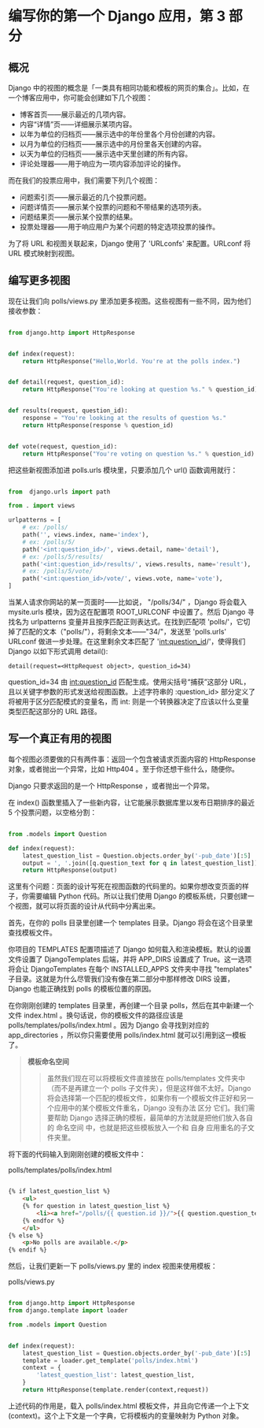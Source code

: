 # 编写你的第一个 Django 应用，第 3 部分


## 概况
 
Django 中的视图的概念是「一类具有相同功能和模板的网页的集合」。比如，在一个博客应用中，你可能会创建如下几个视图：

- 博客首页——展示最近的几项内容。
- 内容“详情”页——详细展示某项内容。
- 以年为单位的归档页——展示选中的年份里各个月份创建的内容。
- 以月为单位的归档页——展示选中的月份里各天创建的内容。
- 以天为单位的归档页——展示选中天里创建的所有内容。
- 评论处理器——用于响应为一项内容添加评论的操作。

而在我们的投票应用中，我们需要下列几个视图：

- 问题索引页——展示最近的几个投票问题。
- 问题详情页——展示某个投票的问题和不带结果的选项列表。
- 问题结果页——展示某个投票的结果。
- 投票处理器——用于响应用户为某个问题的特定选项投票的操作。


为了将 URL 和视图关联起来，Django 使用了 'URLconfs' 来配置。URLconf 将 URL 模式映射到视图。

## 编写更多视图

现在让我们向 polls/views.py 里添加更多视图。这些视图有一些不同，因为他们接收参数：

```python

from django.http import HttpResponse


def index(request):
    return HttpResponse("Hello,World. You're at the polls index.")


def detail(request, question_id):
    return HttpResponse("You're looking at question %s." % question_id)


def results(request, question_id):
    response = "You're looking at the results of question %s."
    return HttpResponse(response % question_id)


def vote(request, question_id):
    return HttpResponse("You're voting on question %s." % question_id)


```

把这些新视图添加进 polls.urls 模块里，只要添加几个 url() 函数调用就行：

```python

from  django.urls import path

from . import views

urlpatterns = [
    # ex: /polls/
    path('', views.index, name='index'),
    # ex: /polls/5/
    path('<int:question_id>/', views.detail, name='detail'),
    # ex: /polls/5/results/
    path('<int:question_id>/results/', views.results, name='result'),
    # ex: /polls/5/vote/
    path('<int:question_id>/vote/', views.vote, name='vote'),
]

```
当某人请求你网站的某一页面时——比如说， "/polls/34/" ，Django 将会载入 mysite.urls 模块，因为这在配置项 ROOT_URLCONF 中设置了。然后 Django 寻找名为 urlpatterns 变量并且按序匹配正则表达式。在找到匹配项 'polls/'，它切掉了匹配的文本（"polls/"），将剩余文本——"34/"，发送至 'polls.urls' URLconf 做进一步处理。在这里剩余文本匹配了 '<int:question_id>/'，使得我们 Django 以如下形式调用 detail():

`detail(request=<HttpRequest object>, question_id=34)`

question_id=34 由 <int:question_id> 匹配生成。使用尖括号“捕获”这部分 URL，且以关键字参数的形式发送给视图函数。上述字符串的 :question_id> 部分定义了将被用于区分匹配模式的变量名，而 int: 则是一个转换器决定了应该以什么变量类型匹配这部分的 URL 路径。

## 写一个真正有用的视图

每个视图必须要做的只有两件事：返回一个包含被请求页面内容的 HttpResponse 对象，或者抛出一个异常，比如 Http404 。至于你还想干些什么，随便你。
  
Django 只要求返回的是一个 HttpResponse ，或者抛出一个异常。

在 index() 函数里插入了一些新内容，让它能展示数据库里以发布日期排序的最近 5 个投票问题，以空格分割：

```python

from .models import Question

def index(request):
    latest_question_list = Question.objects.order_by('-pub_date')[:5]
    output = ', '.join([q.question_text for q in latest_question_list])
    return HttpResponse(output)

```

这里有个问题：页面的设计写死在视图函数的代码里的。如果你想改变页面的样子，你需要编辑 Python 代码。所以让我们使用 Django 的模板系统，只要创建一个视图，就可以将页面的设计从代码中分离出来。

首先，在你的 polls 目录里创建一个 templates 目录。Django 将会在这个目录里查找模板文件。

你项目的 TEMPLATES 配置项描述了 Django 如何载入和渲染模板。默认的设置文件设置了 DjangoTemplates 后端，并将 APP_DIRS 设置成了 True。这一选项将会让 DjangoTemplates 在每个 INSTALLED_APPS 文件夹中寻找 "templates" 子目录。这就是为什么尽管我们没有像在第二部分中那样修改 DIRS 设置，Django 也能正确找到 polls 的模板位置的原因。  

在你刚刚创建的 templates 目录里，再创建一个目录 polls，然后在其中新建一个文件 index.html 。换句话说，你的模板文件的路径应该是 polls/templates/polls/index.html 。因为 Django 会寻找到对应的 app_directories ，所以你只需要使用 polls/index.html 就可以引用到这一模板了。  

> **模板命名空间**
>> 虽然我们现在可以将模板文件直接放在 polls/templates 文件夹中（而不是再建立一个 polls 子文件夹），但是这样做不太好。Django 将会选择第一个匹配的模板文件，如果你有一个模板文件正好和另一个应用中的某个模板文件重名，Django 没有办法 区分 它们。我们需要帮助 Django 选择正确的模板，最简单的方法就是把他们放入各自的 命名空间 中，也就是把这些模板放入一个和 自身 应用重名的子文件夹里。

将下面的代码输入到刚刚创建的模板文件中：

polls/templates/polls/index.html

```html

{% if latest_question_list %}
    <ul>
    {% for question in latest_question_list %}
        <li><a href="/polls/{{ question.id }}/">{{ question.question_text }}</a></li>
    {% endfor %}
    </ul>
{% else %}
    <p>No polls are available.</p>
{% endif %}

```

然后，让我们更新一下 polls/views.py 里的 index 视图来使用模板：

polls/views.py

```python

from django.http import HttpResponse
from django.template import loader

from .models import Question


def index(request):
    latest_question_list = Question.objects.order_by('-pub_date')[:5]
    template = loader.get_template('polls/index.html')
    context = {
        'latest_question_list': latest_question_list,
    }
    return HttpResponse(template.render(context,request))


```


上述代码的作用是，载入 polls/index.html 模板文件，并且向它传递一个上下文(context)。这个上下文是一个字典，它将模板内的变量映射为 Python 对象。